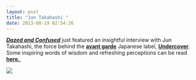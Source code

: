 ```yaml
---
layout: post
title: "Jun Takahashi "
date: 2013-08-19 02:54:26
---
```


<p><span><em><strong><a href="http://www.dazeddigital.com/fashion/article/16407/1/qa-jun-takahashi">Dazed and Confused</a></strong></em> just featured an insightful interview with Jun Takahashi, the force behind the <strong><a href="http://thesaurus.com/browse/avant%20garde">avant garde</a></strong> Japanese label, <strong><a href="http://www.undercoverism.com/">Undercover</a></strong>. Some inspiring words of wisdom and refreshing perceptions can be read <strong><a href="http://www.dazeddigital.com/fashion/article/16407/1/qa-jun-takahashi">here. </a></strong></span></p>
<p><a href="http://www.dazeddigital.com/fashion/article/16407/1/qa-jun-takahashi"><span><strong><img src="http://media.tumblr.com/1d710bafbb794a88b81c6b22b193832e/tumblr_inline_mrrc26nO2Y1qz4rgp.jpg"/></strong></span></a></p>

<p><span></span></p>
